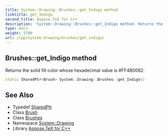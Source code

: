 ```yaml
---
title: System::Drawing::Brushes::get_Indigo method
linktitle: get_Indigo
second_title: Aspose.TeX for C++
description: 'System::Drawing::Brushes::get_Indigo method. Returns the solid fill color whose hexadecimal value is #FF4B0082 in C++.'
type: docs
weight: 5700
url: /cpp/system.drawing/brushes/get_indigo/
---
```

## Brushes::get_Indigo method


Returns the solid fill color whose hexadecimal value is #FF4B0082.

```cpp
static SharedPtr<Brush> System::Drawing::Brushes::get_Indigo()
```

## See Also

* Typedef [SharedPtr](../../../system/sharedptr/)
* Class [Brush](../../brush/)
* Class [Brushes](../)
* Namespace [System::Drawing](../../)
* Library [Aspose.TeX for C++](../../../)

